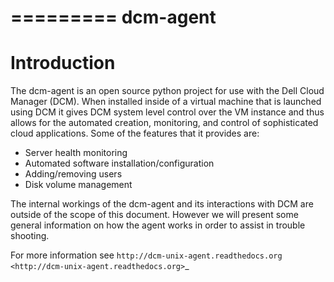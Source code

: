 =========
dcm-agent
=========

Introduction
============

The dcm-agent is an open source python project for use with the Dell Cloud
Manager (DCM).  When installed inside of a virtual machine that is launched
using DCM it gives DCM system level control over the VM instance and thus
allows for the automated creation, monitoring, and control of sophisticated
cloud applications.  Some of the features that it provides are:

- Server health monitoring
- Automated software installation/configuration
- Adding/removing users
- Disk volume management

The internal workings of the dcm-agent and its interactions with DCM are
outside of the scope of this document.  However we will present some general
information on how the agent works in order to assist in trouble shooting.

For more information see `http://dcm-unix-agent.readthedocs.org <http://dcm-unix-agent.readthedocs.org>`_
